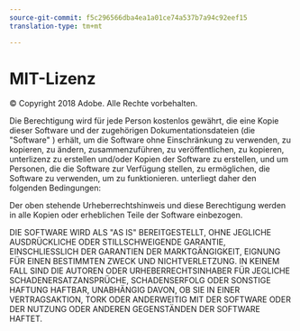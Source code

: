 ```yaml
---
source-git-commit: f5c296566dba4ea1a01ce74a537b7a94c92eef15
translation-type: tm+mt

---
```

# MIT-Lizenz

© Copyright 2018 Adobe. Alle Rechte vorbehalten.

Die Berechtigung wird für jede Person kostenlos gewährt, die eine Kopie
dieser Software und der zugehörigen Dokumentationsdateien (die "Software" ) erhält, um die Software ohne Einschränkung zu verwenden, zu kopieren, zu ändern, zusammenzuführen, zu veröffentlichen, zu kopieren, unterlizenz zu erstellen und/oder Kopien der Software zu erstellen,
und um Personen, die die Software zur Verfügung stellen, zu ermöglichen, die Software zu verwenden, um zu funktionieren. unterliegt daher den folgenden Bedingungen:

Der oben stehende Urheberrechtshinweis und diese Berechtigung werden in alle
Kopien oder erheblichen Teile der Software einbezogen.

DIE SOFTWARE WIRD ALS "AS IS" BEREITGESTELLT, OHNE JEGLICHE AUSDRÜCKLICHE ODER
STILLSCHWEIGENDE GARANTIE, EINSCHLIESSLICH DER GARANTIEN DER MARKTGÄNGIGKEIT,
EIGNUNG FÜR EINEN BESTIMMTEN ZWECK UND NICHTVERLETZUNG. IN KEINEM FALL SIND DIE
AUTOREN ODER URHEBERRECHTSINHABER FÜR JEGLICHE SCHADENERSATZANSPRÜCHE, SCHADENSERFOLG ODER SONSTIGE
HAFTUNG HAFTBAR, UNABHÄNGIG DAVON, OB SIE IN EINER VERTRAGSAKTION, TORK ODER ANDERWEITIG MIT DER SOFTWARE ODER DER NUTZUNG ODER ANDEREN GEGENSTÄNDEN DER SOFTWARE HAFTET.
